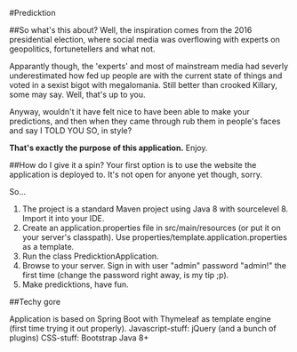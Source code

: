 #Predicktion

##So what's this about?
Well, the inspiration comes from the 2016 presidential election, where social media was
overflowing with experts on geopolitics, fortunetellers and what not.

Apparantly though, the 'experts' and most of mainstream media had severly underestimated
how fed up people are with the current state of things and voted in a sexist bigot with
megalomania. Still better than crooked Killary, some may say. Well, that's up to you.

Anyway, wouldn't it have felt nice to have been able to make your predictions, and then when
they came through rub them in people's faces and say I TOLD YOU SO, in style?

**That's exactly the purpose of this application.** Enjoy.

##How do I give it a spin?
Your first option is to use the website the application is deployed to. It's not open for anyone yet though, sorry.

So...
1. The project is a standard Maven project using Java 8 with sourcelevel 8. Import it into your IDE.
2. Create an application.properties file in src/main/resources (or put it on your server's classpath). 
Use properties/template.application.properties as a template.
3. Run the class PredicktionApplication.
4. Browse to your server. Sign in with user "admin" password "admin!" the first time (change the password right away, is my tip ;p).
5. Make predicktions, have fun.

##Techy gore

Application is based on Spring Boot with Thymeleaf as template engine (first time trying it out properly).
Javascript-stuff: jQuery (and a bunch of plugins)
CSS-stuff: Bootstrap
Java 8+
